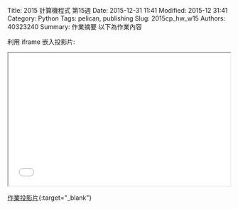 Title: 2015 計算機程式 第15週
Date: 2015-12-31 11:41
Modified: 2015-12 31:41
Category: Python
Tags: pelican, publishing
Slug: 2015cp_hw_w15
Authors: 40323240
Summary: 作業摘要
以下為作業內容

利用 iframe 嵌入投影片:

<iframe src="simplest15.html" width="500" height="300"></iframe>

[作業投影片](simplest15.html){:target="_blank"}

